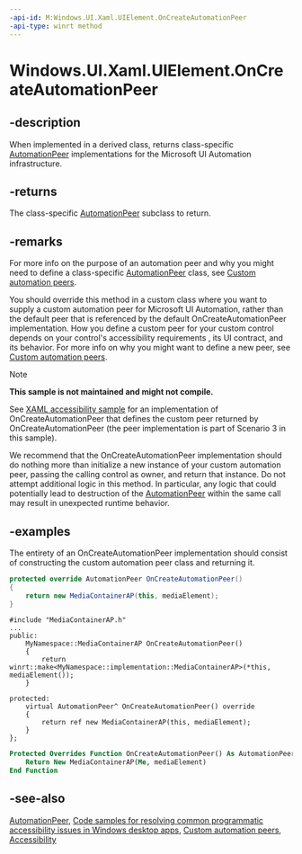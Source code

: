 ```yaml
---
-api-id: M:Windows.UI.Xaml.UIElement.OnCreateAutomationPeer
-api-type: winrt method
---
```


<!-- Method syntax
virtual protected Windows.UI.Xaml.Automation.Peers.AutomationPeer OnCreateAutomationPeer()
-->

# Windows.UI.Xaml.UIElement.OnCreateAutomationPeer

## -description
When implemented in a derived class, returns class-specific [AutomationPeer](../windows.ui.xaml.automation.peers/automationpeer.md) implementations for the Microsoft UI Automation infrastructure.



## -returns
The class-specific [AutomationPeer](../windows.ui.xaml.automation.peers/automationpeer.md) subclass to return.

## -remarks
For more info on the purpose of an automation peer and why you might need to define a class-specific [AutomationPeer](../windows.ui.xaml.automation.peers/automationpeer.md) class, see [Custom automation peers](/windows/uwp/accessibility/custom-automation-peers).

You should override this method in a custom class where you want to supply a custom automation peer for Microsoft UI Automation, rather than the default peer that is referenced by the default OnCreateAutomationPeer implementation. How you define a custom peer for your custom control depends on your control's accessibility requirements , its UI contract, and its behavior. For more info on why you might want to define a new peer, see [Custom automation peers](/windows/uwp/accessibility/custom-automation-peers). 

> [!NOTE]
>
> **This sample is not maintained and might not compile.**
>
> See [XAML accessibility sample](https://github.com/microsoftarchive/msdn-code-gallery-microsoft/tree/master/Official%20Windows%20Platform%20Sample/XAML%20accessibility%20sample) for an implementation of OnCreateAutomationPeer that defines the custom peer returned by OnCreateAutomationPeer (the peer implementation is part of Scenario 3 in this sample). 

We recommend that the OnCreateAutomationPeer implementation should do nothing more than initialize a new instance of your custom automation peer, passing the calling control as owner, and return that instance. Do not attempt additional logic in this method. In particular, any logic that could potentially lead to destruction of the [AutomationPeer](../windows.ui.xaml.automation.peers/automationpeer.md) within the same call may result in unexpected runtime behavior.

## -examples
The entirety of an OnCreateAutomationPeer implementation should consist of constructing the custom automation peer class and returning it.

```csharp
protected override AutomationPeer OnCreateAutomationPeer() 
{
    return new MediaContainerAP(this, mediaElement); 
}
```

```cppwinrt
#include "MediaContainerAP.h"
...
public:
    MyNamespace::MediaContainerAP OnCreateAutomationPeer()
    {
        return winrt::make<MyNamespace::implementation::MediaContainerAP>(*this, mediaElement());
    }
```

```cppcx
protected:
    virtual AutomationPeer^ OnCreateAutomationPeer() override
    {
        return ref new MediaContainerAP(this, mediaElement);
    }
};
```

```vb
Protected Overrides Function OnCreateAutomationPeer() As AutomationPeer
    Return New MediaContainerAP(Me, mediaElement)
End Function
```

## -see-also
[AutomationPeer](../windows.ui.xaml.automation.peers/automationpeer.md), [Code samples for resolving common programmatic accessibility issues in Windows desktop apps](/accessibility-tools-docs/), [Custom automation peers](/windows/uwp/accessibility/custom-automation-peers), [Accessibility](/windows/uwp/accessibility/accessibility)
